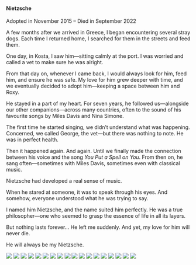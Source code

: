 <h4>Nietzsche</h4>

Adopted in November 2015 – Died in September 2022

A few months after we arrived in Greece, I began encountering several stray dogs. Each time I returned home, I searched for them in the streets and feed them.

One day, in Kosta, I saw him—sitting calmly at the port. I was worried and called a vet to make sure he was alright.

From that day on, whenever I came back, I would always look for him, feed him, and ensure he was safe. My love for him grew deeper with time, and we eventually decided to adopt him—keeping a space between him and Roxy.

He stayed in a part of my heart. For seven years, he followed us—alongside our other companions—across many countries, often to the sound of his favourite songs by Miles Davis and Nina Simone.

The first time he started singing, we didn’t understand what was happening. Concerned, we called George, the vet—but there was nothing to note. He was in perfect health.

Then it happened again. And again. Until we finally made the connection between his voice and the song _You Put a Spell on You_. From then on, he sang often—sometimes with Miles Davis, sometimes even with classical music.

Nietzsche had developed a real sense of music.

When he stared at someone, it was to speak through his eyes. And somehow, everyone understood what he was trying to say.

I named him Nietzsche, and the name suited him perfectly. He was a true philosopher—one who seemed to grasp the essence of life in all its layers.

But nothing lasts forever… He left me suddenly. And yet, my love for him will never die.

He will always be my Nietzsche.


![](49.JPG)
![](50.JPG)
![](51.JPG)
![](52.JPG)
![](53.JPG)
![](54.JPG)
![](55.JPG)
![](56.jpg)
![](57.JPG)
![](58.JPG)
![](59.JPG)
![](60.JPG)
![](61.JPG)
![](62.JPG)
![](63.JPG)
![](64.JPG)
![](65.JPG)
![](66.jpg)
<p></p>
